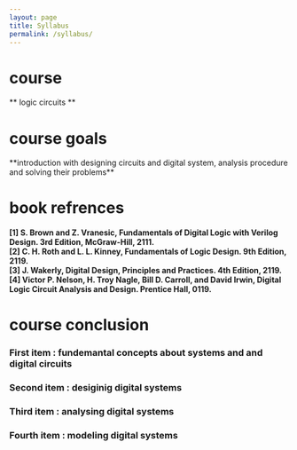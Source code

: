 ```yaml
---
layout: page
title: Syllabus
permalink: /syllabus/
---
```

<h1>course</h1>
** logic circuits **



<h1> course goals </h1>
**introduction with designing circuits and digital system, analysis procedure and solving their problems**


# book refrences
**[1] S. Brown and Z. Vranesic, Fundamentals of Digital Logic with Verilog Design. 3rd Edition, McGraw-Hill, 2111.<br/>**
**[2] C. H. Roth and L. L. Kinney, Fundamentals of Logic Design. 9th Edition, 2119.<br/>**
**[3] J. Wakerly, Digital Design, Principles and Practices. 4th Edition, 2119.<br/>**
**[4] Victor P. Nelson, H. Troy Nagle, Bill D. Carroll, and David Irwin, Digital Logic Circuit Analysis and Design. Prentice Hall, 0119.<br/>**


# course conclusion
### First item : fundemantal concepts about systems and and digital circuits
### Second item : desiginig digital systems
### Third item : analysing digital systems
### Fourth item : modeling digital systems